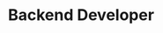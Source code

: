 ---
name: Simon
title: Backend Developer
description: Simon is a happy and open person who is passionate about software development. As a prestigeless team player, he thrives when he has people around him and have loads to do. He is motivated by creative thinking and an urge to create, while motivating others by forming team spirit and openness among those he works with. At his spare time he enjoys spending time on his roadbike and with one of his many cameras, especially the analog ones.
image: /avatars/simon.jpg
---